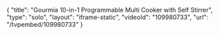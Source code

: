 {
    "title": "Gourmia 10-in-1 Programmable Multi Cooker with Self Stirrer",
    "type": "solo",
    "layout": "iframe-static",
    "videoId": "109980733",
    "url": "\/tvpembed\/109980733"
}